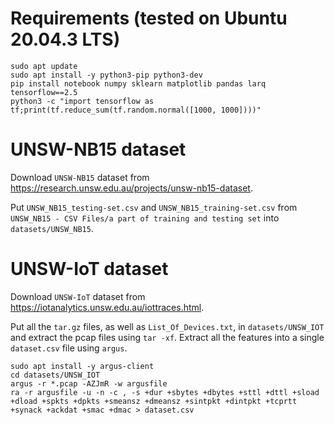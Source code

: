 # Requirements (tested on Ubuntu 20.04.3 LTS)

```
sudo apt update
sudo apt install -y python3-pip python3-dev
pip install notebook numpy sklearn matplotlib pandas larq tensorflow==2.5
python3 -c "import tensorflow as tf;print(tf.reduce_sum(tf.random.normal([1000, 1000])))"
```

# UNSW-NB15 dataset

Download `UNSW-NB15` dataset from https://research.unsw.edu.au/projects/unsw-nb15-dataset.

Put `UNSW_NB15_testing-set.csv` and `UNSW_NB15_training-set.csv` from `UNSW_NB15 - CSV Files/a part of training and testing set` into `datasets/UNSW_NB15`.

# UNSW-IoT dataset

Download `UNSW-IoT` dataset from https://iotanalytics.unsw.edu.au/iottraces.html.

Put all the `tar.gz` files, as well as `List_Of_Devices.txt`, in `datasets/UNSW_IOT` and extract the pcap files using `tar -xf`.
Extract all the features into a single `dataset.csv` file using `argus`.

```
sudo apt install -y argus-client
cd datasets/UNSW_IOT
argus -r *.pcap -AZJmR -w argusfile
ra -r argusfile -u -n -c , -s +dur +sbytes +dbytes +sttl +dttl +sload +dload +spkts +dpkts +smeansz +dmeansz +sintpkt +dintpkt +tcprtt +synack +ackdat +smac +dmac > dataset.csv
```
